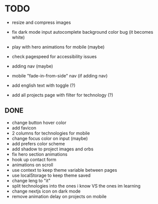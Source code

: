 # TODO

- resize and compress images
- fix dark mode input autocomplete background color bug (it becomes white)
- play with hero animations for mobile (maybe)
- check pagespeed for accessibility issues

- adding nav (maybe)
- mobile "fade-in-from-side" nav (if adding nav)

- add english text with toggle (?)
- add all projects page with filter for technology (?)

## DONE

- change button hover color
- add favicon
- 2 columns for technologies for mobile
- change focus color on input (maybe)
- add prefers color scheme
- add shadow to project images and orbs
- fix hero section animations
- hook up contact form
- animations on scroll
- use context to keep theme variable between pages
- use localStorage to keep theme saved
- change leng to "it"
- split technologies into the ones i know VS the ones im learning
- change nextjs icon on dark mode
- remove animation delay on projects on mobile
